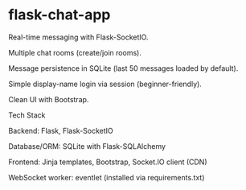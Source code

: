# flask-chat-app
Real-time messaging with Flask-SocketIO.

Multiple chat rooms (create/join rooms).

Message persistence in SQLite (last 50 messages loaded by default).

Simple display-name login via session (beginner-friendly).

Clean UI with Bootstrap.


Tech Stack

Backend: Flask, Flask-SocketIO

Database/ORM: SQLite with Flask-SQLAlchemy

Frontend: Jinja templates, Bootstrap, Socket.IO client (CDN)

WebSocket worker: eventlet (installed via requirements.txt)
